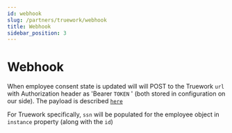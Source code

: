 ```yaml
---
id: webhook
slug: /partners/truework/webhook
title: Webhook
sidebar_position: 3
---
```



# Webhook

When employee consent state is updated will will POST to the Truework `url` with Authorization header as 'Bearer `TOKEN` ' (both stored in configuration on our side). The payload is described [`here`](https://developer.rippling.com/docs/rippling-graphql/docs/partners/truework/objects/notify-payload.md) 

For Truework specifically, `ssn` will be populated for the employee object in `instance` property (along with the `id`)   